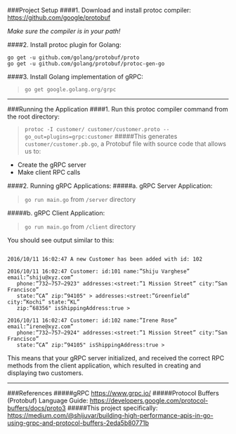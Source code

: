 ###Project Setup
####1. Download and install protoc compiler:
https://github.com/google/protobuf

*Make sure the compiler is in your path!*

####2. Install protoc plugin for Golang:
```
go get -u github.com/golang/protobuf/proto
go get -u github.com/golang/protobuf/protoc-gen-go
```

####3. Install Golang implementation of gRPC:
>`go get google.golang.org/grpc`

***

###Running the Application
####1. Run this protoc compiler command from the root directory:
>`protoc -I customer/ customer/customer.proto --go_out=plugins=grpc:customer`
#####This generates `customer/customer.pb.go`, a Protobuf file with source code that allows us to:
- Create the gRPC server
- Make client RPC calls

####2. Running gRPC Applications:
#####a. gRPC Server Application:
>`go run main.go` from `/server` directory

#####b. gRPC Client Application:
>`go run main.go` from `/client` directory

You should see output similar to this:

```2016/10/11 16:02:47 A new Customer has been added with id: 101

2016/10/11 16:02:47 A new Customer has been added with id: 102
 
2016/10/11 16:02:47 Customer: id:101 name:”Shiju Varghese” email:”shiju@xyz.com” 
   phone:”732–757–2923" addresses:<street:”1 Mission Street” city:”San Francisco” 
   state:”CA” zip:”94105" > addresses:<street:”Greenfield” city:”Kochi” state:”KL” 
   zip:”68356" isShippingAddress:true >
   
2016/10/11 16:02:47 Customer: id:102 name:”Irene Rose” email:”irene@xyz.com” 
   phone:”732–757–2924" addresses:<street:”1 Mission Street” city:”San Francisco” 
   state:”CA” zip:”94105" isShippingAddress:true >
```
   
This means that your gRPC server initialized, and received the correct RPC methods from the client application, which resulted in creating and displaying two customers.
 
 ***
 
 ###References
 #####gRPC
 https://www.grpc.io/
 #####Protocol Buffers (Protobuf) Language Guide:
 https://developers.google.com/protocol-buffers/docs/proto3
 #####This project specifically:
 https://medium.com/@shijuvar/building-high-performance-apis-in-go-using-grpc-and-protocol-buffers-2eda5b80771b